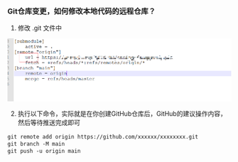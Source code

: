 ### Git仓库变更，如何修改本地代码的远程仓库？

1. 修改 .git 文件中

![Snipaste_2021-02-01_16-42-40](static/Snipaste_2021-02-01_16-42-40.png)



2. 执行以下命令，实际就是在你创建GitHub仓库后，GitHub的建议操作内容，然后等待推送完成即可

```
git remote add origin https://github.com/xxxxxx/xxxxxxxx.git
git branch -M main
git push -u origin main
```


